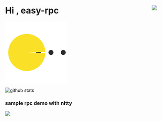 
<h1>Hi <img src="https://github.com/TheDudeThatCode/TheDudeThatCode/blob/master/Assets/Hi.gif" width="29px" align="right">, easy-rpc</h1> 

<img align="center" src="https://raw.githubusercontent.com/Aniket965/Aniket965/master/pacman.svg?sanitize=true" width="200" height="200">


![github stats](https://github-readme-stats.vercel.app/api?username=giveme0101&show_icons=true&theme=radical&hide_title=1)


### sample rpc demo with nitty

[![](https://github-readme-stats.vercel.app/api/pin/?username=giveme0101&repo=easy-rpc&theme=radical)](https://github.com/giveme0101/easy-rpc)
